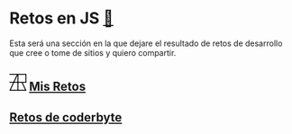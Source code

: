 # Retos en JS [🐾](../main.md)

Esta será una sección en la que dejare el resultado de retos de desarrollo que cree o tome de sitios y quiero compartir.

## <img src="../../imgs/logo.png" alt="Vanilla" width="30"/> [Mis Retos](./misRetos/main.md) <br/>
## [Retos de coderbyte](./coderbyte/main.md) <br/>